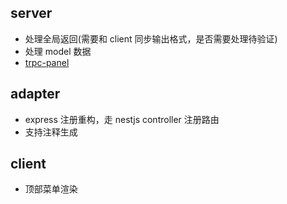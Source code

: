 ## server
- 处理全局返回(需要和 client 同步输出格式，是否需要处理待验证)
- 处理 model 数据
- [trpc-panel](https://github.com/KROT47/trpc-panel/tree/main/packages/trpc-panel)

## adapter
- express 注册重构，走 nestjs controller 注册路由
- 支持注释生成

## client
- 顶部菜单渲染
